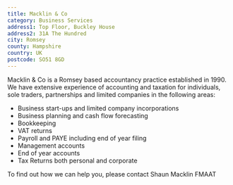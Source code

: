 ```yaml
---
title: Macklin & Co
category: Business Services
address1: Top Floor, Buckley House
address2: 31A The Hundred
city: Romsey
county: Hampshire
country: UK
postcode: SO51 8GD
---
```

Macklin & Co is a Romsey based accountancy practice established in 1990. We have extensive experience of accounting and taxation for individuals, sole traders, partnerships and limited companies in the following areas:

- Business start-ups and limited company incorporations
- Business planning and cash flow forecasting
- Bookkeeping
- VAT returns
- Payroll and PAYE including end of year filing
- Management accounts
- End of year accounts
- Tax Returns both personal and corporate

To find out how we can help you, please contact Shaun Macklin FMAAT
